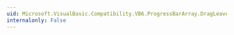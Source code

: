 ```yaml
---
uid: Microsoft.VisualBasic.Compatibility.VB6.ProgressBarArray.DragLeave
internalonly: False
---
```

